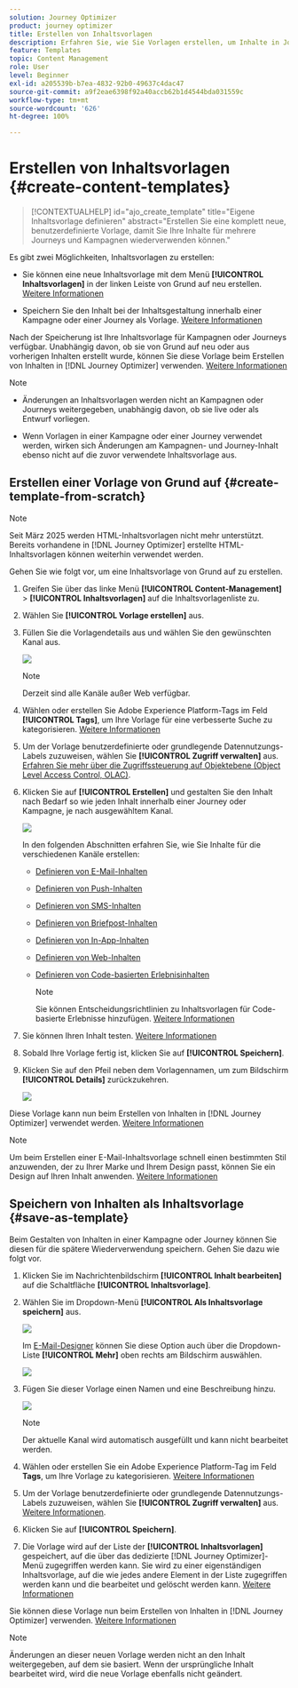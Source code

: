 ```yaml
---
solution: Journey Optimizer
product: journey optimizer
title: Erstellen von Inhaltsvorlagen
description: Erfahren Sie, wie Sie Vorlagen erstellen, um Inhalte in Journey Optimizer-Kampagnen und -Journeys wiederzuverwenden
feature: Templates
topic: Content Management
role: User
level: Beginner
exl-id: a205539b-b7ea-4832-92b0-49637c4dac47
source-git-commit: a9f2eae6398f92a40accb62b1d4544bda031559c
workflow-type: tm+mt
source-wordcount: '626'
ht-degree: 100%

---
```


# Erstellen von Inhaltsvorlagen {#create-content-templates}

>[!CONTEXTUALHELP]
>id="ajo_create_template"
>title="Eigene Inhaltsvorlage definieren"
>abstract="Erstellen Sie eine komplett neue, benutzerdefinierte Vorlage, damit Sie Ihre Inhalte für mehrere Journeys und Kampagnen wiederverwenden können."

Es gibt zwei Möglichkeiten, Inhaltsvorlagen zu erstellen:

* Sie können eine neue Inhaltsvorlage mit dem Menü **[!UICONTROL Inhaltsvorlagen]** in der linken Leiste von Grund auf neu erstellen. [Weitere Informationen](#create-template-from-scratch)

* Speichern Sie den Inhalt bei der Inhaltsgestaltung innerhalb einer Kampagne oder einer Journey als Vorlage. [Weitere Informationen](#save-as-template)

Nach der Speicherung ist Ihre Inhaltsvorlage für Kampagnen oder Journeys verfügbar. Unabhängig davon, ob sie von Grund auf neu oder aus vorherigen Inhalten erstellt wurde, können Sie diese Vorlage beim Erstellen von Inhalten in [!DNL Journey Optimizer] verwenden. [Weitere Informationen](#use-content-templates)

>[!NOTE]
>
>* Änderungen an Inhaltsvorlagen werden nicht an Kampagnen oder Journeys weitergegeben, unabhängig davon, ob sie live oder als Entwurf vorliegen.
>
>* Wenn Vorlagen in einer Kampagne oder einer Journey verwendet werden, wirken sich Änderungen am Kampagnen- und Journey-Inhalt ebenso nicht auf die zuvor verwendete Inhaltsvorlage aus.

## Erstellen einer Vorlage von Grund auf {#create-template-from-scratch}

>[!NOTE]
>
>Seit März 2025 werden HTML-Inhaltsvorlagen nicht mehr unterstützt. Bereits vorhandene in [!DNL Journey Optimizer] erstellte HTML-Inhaltsvorlagen können weiterhin verwendet werden.

Gehen Sie wie folgt vor, um eine Inhaltsvorlage von Grund auf zu erstellen.

1. Greifen Sie über das linke Menü **[!UICONTROL Content-Management]** > **[!UICONTROL Inhaltsvorlagen]** auf die Inhaltsvorlagenliste zu.

1. Wählen Sie **[!UICONTROL Vorlage erstellen]** aus.

1. Füllen Sie die Vorlagendetails aus und wählen Sie den gewünschten Kanal aus.

   ![](assets/content-template-channels.png)

   >[!NOTE]
   >
   >Derzeit sind alle Kanäle außer Web verfügbar.

1. Wählen oder erstellen Sie Adobe Experience Platform-Tags im Feld **[!UICONTROL Tags]**, um Ihre Vorlage für eine verbesserte Suche zu kategorisieren. [Weitere Informationen](../start/search-filter-categorize.md#tags)

1. Um der Vorlage benutzerdefinierte oder grundlegende Datennutzungs-Labels zuzuweisen, wählen Sie **[!UICONTROL Zugriff verwalten]** aus. [Erfahren Sie mehr über die Zugriffssteuerung auf Objektebene (Object Level Access Control, OLAC)](../administration/object-based-access.md).

1. Klicken Sie auf **[!UICONTROL Erstellen]** und gestalten Sie den Inhalt nach Bedarf so wie jeden Inhalt innerhalb einer Journey oder Kampagne, je nach ausgewähltem Kanal.

   ![](assets/content-template-edition.png)

   In den folgenden Abschnitten erfahren Sie, wie Sie Inhalte für die verschiedenen Kanäle erstellen:
   * [Definieren von E-Mail-Inhalten](../email/get-started-email-design.md)
   * [Definieren von Push-Inhalten](../push/design-push.md)
   * [Definieren von SMS-Inhalten](../sms/create-sms.md#sms-content)
   * [Definieren von Briefpost-Inhalten](../direct-mail/create-direct-mail.md)
   * [Definieren von In-App-Inhalten](../in-app/design-in-app.md)
   * [Definieren von Web-Inhalten](../web/create-web.md#edit-web-content)
   * [Definieren von Code-basierten Erlebnisinhalten](../code-based/create-code-based.md)

     >[!NOTE]
     >
     >Sie können Entscheidungsrichtlinien zu Inhaltsvorlagen für Code-basierte Erlebnisse hinzufügen. [Weitere Informationen](../experience-decisioning/create-decision.md#add-decision)

1. Sie können Ihren Inhalt testen. [Weitere Informationen](#test-template)

1. Sobald Ihre Vorlage fertig ist, klicken Sie auf **[!UICONTROL Speichern]**.

1. Klicken Sie auf den Pfeil neben dem Vorlagennamen, um zum Bildschirm **[!UICONTROL Details]** zurückzukehren.

   ![](assets/content-template-back.png)

Diese Vorlage kann nun beim Erstellen von Inhalten in [!DNL Journey Optimizer] verwendet werden. [Weitere Informationen](#use-content-templates)

>[!NOTE]
>
>Um beim Erstellen einer E-Mail-Inhaltsvorlage schnell einen bestimmten Stil anzuwenden, der zu Ihrer Marke und Ihrem Design passt, können Sie ein Design auf Ihren Inhalt anwenden. [Weitere Informationen](../email/apply-email-themes.md)

## Speichern von Inhalten als Inhaltsvorlage {#save-as-template}

Beim Gestalten von Inhalten in einer Kampagne oder Journey können Sie diesen für die spätere Wiederverwendung speichern. Gehen Sie dazu wie folgt vor.

1. Klicken Sie im Nachrichtenbildschirm **[!UICONTROL Inhalt bearbeiten]** auf die Schaltfläche **[!UICONTROL Inhaltsvorlage]**.

1. Wählen Sie im Dropdown-Menü **[!UICONTROL Als Inhaltsvorlage speichern]** aus.

   ![](assets/content-template-button-save.png)

   Im [E-Mail-Designer](../email/get-started-email-design.md) können Sie diese Option auch über die Dropdown-Liste **[!UICONTROL Mehr]** oben rechts am Bildschirm auswählen.

   ![](assets/content-template-more-button-save.png)

1. Fügen Sie dieser Vorlage einen Namen und eine Beschreibung hinzu.

   ![](assets/content-template-name.png)

   >[!NOTE]
   >
   >Der aktuelle Kanal wird automatisch ausgefüllt und kann nicht bearbeitet werden. 

1. Wählen oder erstellen Sie ein Adobe Experience Platform-Tag im Feld **Tags**, um Ihre Vorlage zu kategorisieren. [Weitere Informationen](../start/search-filter-categorize.md#tags)

1. Um der Vorlage benutzerdefinierte oder grundlegende Datennutzungs-Labels zuzuweisen, wählen Sie **[!UICONTROL Zugriff verwalten]** aus. [Weitere Informationen](../administration/object-based-access.md).

1. Klicken Sie auf **[!UICONTROL Speichern]**.

1. Die Vorlage wird auf der Liste der **[!UICONTROL Inhaltsvorlagen]** gespeichert, auf die über das dedizierte [!DNL Journey Optimizer]-Menü zugegriffen werden kann. Sie wird zu einer eigenständigen Inhaltsvorlage, auf die wie jedes andere Element in der Liste zugegriffen werden kann und die bearbeitet und gelöscht werden kann. [Weitere Informationen](#access-manage-templates)

Sie können diese Vorlage nun beim Erstellen von Inhalten in [!DNL Journey Optimizer] verwenden. [Weitere Informationen](#use-content-templates)

>[!NOTE]
>
>Änderungen an dieser neuen Vorlage werden nicht an den Inhalt weitergegeben, auf dem sie basiert. Wenn der ursprüngliche Inhalt bearbeitet wird, wird die neue Vorlage ebenfalls nicht geändert.

